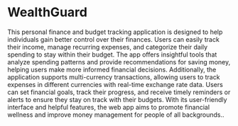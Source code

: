 # WealthGuard

This personal finance and budget tracking application is designed to help individuals gain better control over their finances. Users can easily track their income, manage recurring expenses, and categorize their daily spending to stay within their budget. The app offers insightful tools that analyze spending patterns and provide recommendations for saving money, helping users make more informed financial decisions.
Additionally, the application supports multi-currency transactions, allowing users to track expenses in different currencies with real-time exchange rate data. Users can set financial goals, track their progress, and receive timely reminders or alerts to ensure they stay on track with their budgets. With its user-friendly interface and helpful features, the web app aims to promote financial wellness and improve money management for people of all backgrounds..
